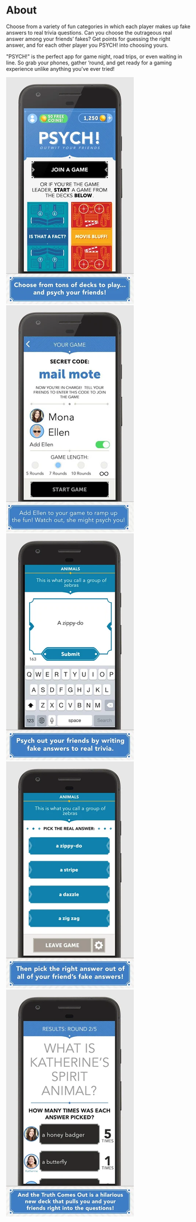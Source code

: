 # About
Choose from a variety of fun categories in which each player makes up fake answers to real trivia questions. Can you choose the outrageous real answer among your friends’ fakes? Get points for guessing the right answer, and for each other player you PSYCH! into choosing yours.

"PSYCH!" is the perfect app for game night, road trips, or even waiting in line. So grab your phones, gather ‘round, and get ready for a gaming experience unlike anything you’ve ever tried!

![head](head.webp)
![4](4.webp)
![1](1.webp)
![2](2.webp)
![3](3.webp)

